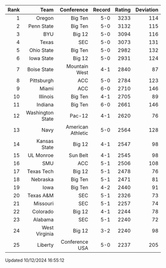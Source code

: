 | Rank  | Team                 | Conference           | Record   | Rating | Deviation |
| ---:  | ---:                 | ---:                 | ---:     | ---:   | ---:      |
| 1     | Oregon               | Big Ten              | 5-0      | 3233   | 114       |
| 2     | Penn State           | Big Ten              | 5-0      | 3132   | 115       |
| 3     | BYU                  | Big 12               | 5-0      | 3094   | 116       |
| 4     | Texas                | SEC                  | 5-0      | 3073   | 131       |
| 5     | Ohio State           | Big Ten              | 5-0      | 2982   | 132       |
| 6     | Iowa State           | Big 12               | 5-0      | 2931   | 124       |
| 7     | Boise State          | Mountain West        | 4-1      | 2840   | 87        |
| 8     | Pittsburgh           | ACC                  | 5-0      | 2784   | 123       |
| 9     | Miami                | ACC                  | 6-0      | 2710   | 146       |
| 10    | Illinois             | Big Ten              | 4-1      | 2705   | 89        |
| 11    | Indiana              | Big Ten              | 6-0      | 2661   | 146       |
| 12    | Washington State     | Pac-12               | 4-1      | 2620   | 76        |
| 13    | Navy                 | American Athletic    | 5-0      | 2564   | 128       |
| 14    | Kansas State         | Big 12               | 4-1      | 2547   | 98        |
| 15    | UL Monroe            | Sun Belt             | 4-1      | 2545   | 98        |
| 16    | SMU                  | ACC                  | 5-1      | 2506   | 108       |
| 17    | Texas Tech           | Big 12               | 5-1      | 2478   | 76        |
| 18    | Nebraska             | Big Ten              | 5-1      | 2471   | 81        |
| 19    | Iowa                 | Big Ten              | 4-2      | 2440   | 91        |
| 20    | Texas A&M            | SEC                  | 5-1      | 2326   | 73        |
| 21    | Missouri             | SEC                  | 5-1      | 2257   | 74        |
| 22    | Colorado             | Big 12               | 4-1      | 2244   | 78        |
| 23    | Alabama              | SEC                  | 5-1      | 2240   | 72        |
| 24    | West Virginia        | Big 12               | 3-2      | 2240   | 98        |
| 25    | Liberty              | Conference USA       | 5-0      | 2237   | 205       |

Updated 10/12/2024 16:55:12
